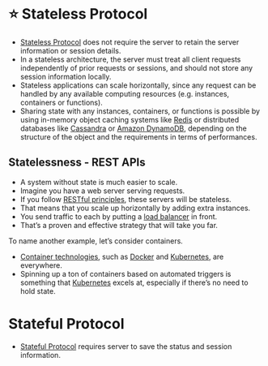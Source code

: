 # :star: Stateless Protocol
- [Stateless Protocol](https://www.geeksforgeeks.org/difference-between-stateless-and-stateful-protocol/) does not require the server to retain the server information or session details.
- In a stateless architecture, the server must treat all client requests independently of prior requests or sessions, and should not store any session information locally.
- Stateless applications can scale horizontally, since any request can be handled by any available computing resources (e.g. instances, containers or functions).
- Sharing state with any instances, containers, or functions is possible by using in-memory object caching systems like [Redis](../3_DatabaseServices/8_InMemory-Databases/Redis) or distributed databases like [Cassandra](../3_DatabaseServices/11_WideColumn-Databases/ApacheCasandra.md) or [Amazon DynamoDB](../2_AWSServices/6_DatabaseServices/AmazonDynamoDB/Readme.md), depending on the structure of the object and the requirements in terms of performances.

## Statelessness - REST APIs
- A system without state is much easier to scale.
- Imagine you have a web server serving requests.
- If you follow [RESTful principles](../8_APIProtocols/REST.md), these servers will be stateless.
- That means that you scale up horizontally by adding extra instances.
- You send traffic to each by putting a [load balancer](LoadBalancer.md) in front.
- That’s a proven and effective strategy that will take you far.

To name another example, let’s consider containers.
- [Container technologies](../9_ContainerOrchestrationServices/Readme.md), such as [Docker](../9_ContainerOrchestrationServices/Docker/Readme.md) and [Kubernetes](../9_ContainerOrchestrationServices/Kubernates/Readme.md), are everywhere.
- Spinning up a ton of containers based on automated triggers is something that [Kubernetes](../9_ContainerOrchestrationServices/Kubernates/Readme.md) excels at, especially if there’s no need to hold state.

# Stateful Protocol
- [Stateful Protocol](https://www.geeksforgeeks.org/difference-between-stateless-and-stateful-protocol/) requires server to save the status and session information.